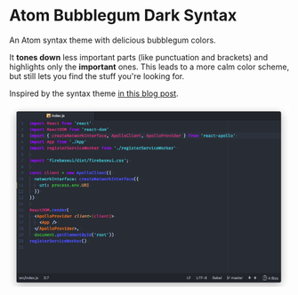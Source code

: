 # Atom Bubblegum Dark Syntax

An Atom syntax theme with delicious bubblegum colors.

It __tones down__ less important parts (like punctuation and brackets) and highlights only the __important__ ones. This leads to a more calm color scheme, but still lets you find the stuff you're looking for.

Inspired by the syntax theme [in this blog post](http://blog.atom.io/2017/09/12/announcing-atom-ide.html).

![Bubblegum syntax](https://raw.githubusercontent.com/scotttesler/atom-bubblegum-dark-syntax/master/screenshot.png)
